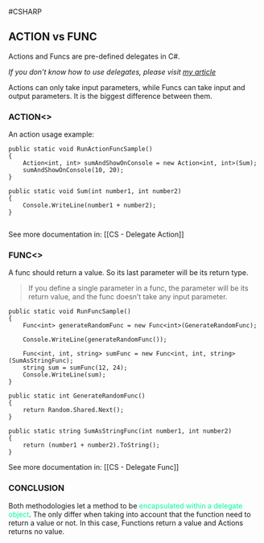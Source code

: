 #CSHARP 

## ACTION vs FUNC

Actions and Funcs are pre-defined delegates in C#. 

_If you don’t know how to use delegates, please visit_ [_my article_](https://medium.com/@serhat21zor/c-delegate-fc74d2bf6596)

Actions can only take input parameters, while Funcs can take input and output parameters. It is the biggest difference between them.

### ACTION\<\>

An action usage example: 
```CSHARP 
public static void RunActionFuncSample()
{
	Action<int, int> sumAndShowOnConsole = new Action<int, int>(Sum);
	sumAndShowOnConsole(10, 20);
}

public static void Sum(int number1, int number2)
{
	Console.WriteLine(number1 + number2);
}
        
```

See more documentation in: [[CS - Delegate Action]]

### FUNC\<\>

A func should return a value. So its last parameter will be its return type.

>If you define a single parameter in a func, the parameter will be its return value, and the func doesn’t take any input parameter.


```CSHARP 
public static void RunFuncSample()
{
	Func<int> generateRandomFunc = new Func<int>(GenerateRandomFunc);
		
	Console.WriteLine(generateRandomFunc());

	Func<int, int, string> sumFunc = new Func<int, int, string>(SumAsStringFunc);
	string sum = sumFunc(12, 24);
	Console.WriteLine(sum);
}

public static int GenerateRandomFunc()
{
	return Random.Shared.Next();
}

public static string SumAsStringFunc(int number1, int number2)
{
	return (number1 + number2).ToString();
}
```

See more documentation in: [[CS - Delegate Func]]


### CONCLUSION 

Both methodologies let a method to be <span style="color:MediumSpringGreen;">encapsulated within a delegate object</span>. 
The only differ when taking into account that the function need to return a value or not. 
In this case, Functions return a value and Actions returns no value. 
